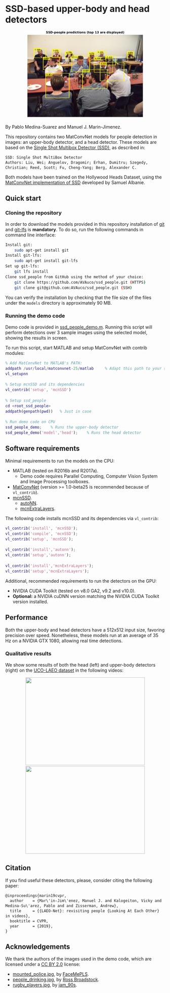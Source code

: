 SSD-based upper-body and head detectors
======

<div align="center">
    <img src="./sample_detections.jpg" alt="Image showing upper-body detections" height="276" width="377">
</div>

By Pablo Medina-Suarez and Manuel J. Marin-Jimenez.

This repository contains two MatConvNet models for people detection in images: an upper-body detector, and a head detector. These models are based on the [Single Shot Multibox Detector (SSD)](https://arxiv.org/abs/1512.02325), as described in:

```
SSD: Single Shot MultiBox Detector
Authors: Liu, Wei; Anguelov, Dragomir; Erhan, Dumitru; Szegedy, Christian; Reed, Scott; Fu, Cheng-Yang; Berg, Alexander C. 
```

Both models have been trained on the Hollywood Heads Dataset, using the [MatConvNet implementation of SSD](https://github.com/albanie/mcnSSD) developed by Samuel Albanie.

Quick start
------
### Cloning the repository
In order to download the models provided in this repository installation of [git](https://git-scm.com/) and [git-lfs](https://git-lfs.github.com/) is **mandatory**. To do so, run the following commands in command line interface:
```bash
Install git:     
    sudo apt-get install git
Install git-lfs:
    sudo apt-get install git-lfs
Set up git-lfs:
    git lfs install
Clone ssd_people from GitHub using the method of your choice: 
    git clone https://github.com/AVAuco/ssd_people.git (HTTPS)
    git clone git@github.com:AVAuco/ssd_people.git (SSH)
```

You can verify the installation by checking that the file size of the files under the `models` directory is approximately 90 MB.

### Running the demo code
Demo code is provided in [ssd_people_demo.m](./ssd_people_demo.m). Running this script will perform detections over 3 sample images using the selected model, showing the results in screen.

To run this script, start MATLAB and setup MatConvNet with contrib modules:
```matlab
% Add MatConvNet to MATLAB's PATH:
addpath /usr/local/matconvnet-25/matlab     % Adapt this path to your setup
vl_setupnn

% Setup mcnSSD and its dependencies
vl_contrib('setup', 'mcnSSD')

% Setup ssd_people
cd <root_ssd_people>  
addpath(genpath(pwd))   % Just in case

% Run demo code on CPU
ssd_people_demo;    % Runs the upper-body detector
ssd_people_demo('model','head');    % Runs the head detector
```

Software requirements
------
Minimal requirements to run the models on the CPU:
- MATLAB (tested on R2016b and R2017a).
    - Demo code requires Parallel Computing, Computer Vision System and Image Processing toolboxes.
- [MatConvNet](http://www.vlfeat.org/matconvnet/) (version >= 1.0-beta25 is recommended because of `vl_contrib`).
- [mcnSSD](https://github.com/albanie/mcnSSD).
    - [autoNN](https://github.com/vlfeat/autonn).
    - [mcnExtraLayers](https://github.com/albanie/mcnExtraLayers).

The following code installs mcnSSD and its dependencies via `vl_contrib`:
```matlab
vl_contrib('install', 'mcnSSD');
vl_contrib('compile', 'mcnSSD');
vl_contrib('setup', 'mcnSSD');

vl_contrib('install','autonn');
vl_contrib('setup','autonn');

vl_contrib('install','mcnExtraLayers');
vl_contrib('setup','mcnExtraLayers');
```

Additional, recommended requirements to run the detectors on the GPU:
- NVIDIA CUDA Toolkit (tested on v8.0 GA2, v9.2 and v10.0).
- **Optional:** a NVIDIA cuDNN version matching the NVIDIA CUDA Toolkit version installed.

Performance
------
Both the upper-body and head detectors have a 512x512 input size, favoring precision over speed. Nonetheless, these models run at an average of 35 Hz on a NVIDIA GTX 1080, allowing real time detections.

### Qualitative results
We show some results of both the head (left) and upper-body detectors (right) on the [UCO-LAEO dataset](https://github.com/AVAuco/ucolaeodb) in the following videos:
<div align="center">
    <a href="https://youtu.be/tcAFehx7Am4" alt="Head detections demo video" target="_blank">
        <img src="http://i3.ytimg.com/vi/tcAFehx7Am4/hqdefault.jpg" height="276" width="377">
    </a>
    <a href="https://youtu.be/wwYOu2oOg6g" alt="Upper-body detections demo video" target="_blank">
        <img src="http://i3.ytimg.com/vi/wwYOu2oOg6g/hqdefault.jpg" height="276" width="377">
    </a>
</div>

Citation
------
If you find useful these detectors, please, consider citing the following paper:
```
@inproceedings{marin19cvpr,
  author    = {Mar\'in-Jim\'enez, Manuel J. and Kalogeiton, Vicky and Medina-Su\'arez, Pablo and and Zisserman, Andrew},
  title     = {{LAEO-Net}: revisiting people {Looking At Each Other} in videos},
  booktitle = CVPR,
  year      = {2019},
}
```

Acknowledgements
------
We thank the authors of the images used in the demo code, which are licensed under a [CC BY 2.0](https://creativecommons.org/licenses/by/2.0/) license:
- [mounted_police.jpg](./data/mounted_police.jpg), by [FaceMePLS](https://www.flickr.com/people/faceme/).
- [people_drinking.jpg](./data/people_drinking.jpg), by [Ross Broadstock](https://www.flickr.com/people/figurepainting/).
- [rugby_players.jpg](./data/rugby_players.jpg), by [jam_90s](https://www.flickr.com/people/zerospin/).

